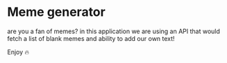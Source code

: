 # Meme generator

are you a fan of memes? in this application we are using an API that would fetch
a list of blank memes and ability to add our own text!

Enjoy 🔥

